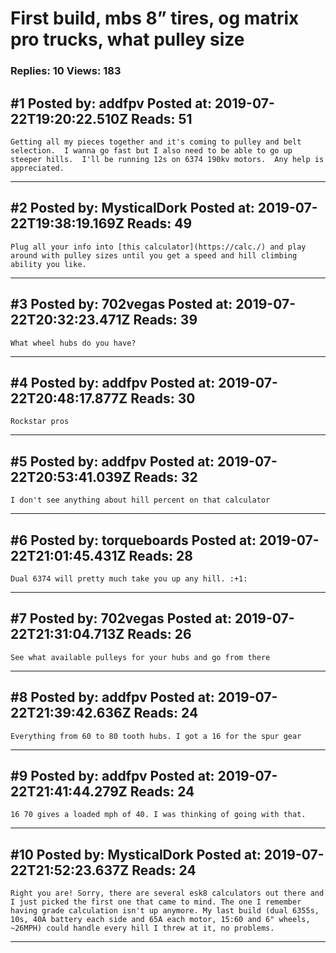 # First build, mbs 8&rdquo; tires, og matrix pro trucks, what pulley size

### Replies: 10 Views: 183

## \#1 Posted by: addfpv Posted at: 2019-07-22T19:20:22.510Z Reads: 51

```
Getting all my pieces together and it's coming to pulley and belt selection.  I wanna go fast but I also need to be able to go up steeper hills.  I'll be running 12s on 6374 190kv motors.  Any help is appreciated.
```

---
## \#2 Posted by: MysticalDork Posted at: 2019-07-22T19:38:19.169Z Reads: 49

```
Plug all your info into [this calculator](https://calc./) and play around with pulley sizes until you get a speed and hill climbing ability you like.
```

---
## \#3 Posted by: 702vegas Posted at: 2019-07-22T20:32:23.471Z Reads: 39

```
What wheel hubs do you have?
```

---
## \#4 Posted by: addfpv Posted at: 2019-07-22T20:48:17.877Z Reads: 30

```
Rockstar pros
```

---
## \#5 Posted by: addfpv Posted at: 2019-07-22T20:53:41.039Z Reads: 32

```
I don't see anything about hill percent on that calculator
```

---
## \#6 Posted by: torqueboards Posted at: 2019-07-22T21:01:45.431Z Reads: 28

```
Dual 6374 will pretty much take you up any hill. :+1:
```

---
## \#7 Posted by: 702vegas Posted at: 2019-07-22T21:31:04.713Z Reads: 26

```
See what available pulleys for your hubs and go from there
```

---
## \#8 Posted by: addfpv Posted at: 2019-07-22T21:39:42.636Z Reads: 24

```
Everything from 60 to 80 tooth hubs. I got a 16 for the spur gear
```

---
## \#9 Posted by: addfpv Posted at: 2019-07-22T21:41:44.279Z Reads: 24

```
16 70 gives a loaded mph of 40. I was thinking of going with that.
```

---
## \#10 Posted by: MysticalDork Posted at: 2019-07-22T21:52:23.637Z Reads: 24

```
Right you are! Sorry, there are several esk8 calculators out there and I just picked the first one that came to mind. The one I remember having grade calculation isn't up anymore. My last build (dual 6355s, 10s, 40A battery each side and 65A each motor, 15:60 and 6" wheels, ~26MPH) could handle every hill I threw at it, no problems.
```

---
